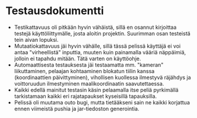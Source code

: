# Testausdokumentti
- Testikattavuus oli pitkään hyvin vähäistä, sillä en osannut kirjoittaa testejä käyttöliittymälle, josta aloitin projektin. Suurimman osan testeistä tein aivan lopuksi.
- Mutaatiokattavuus jäi hyvin vähälle, sillä tässä pelissä käyttäjä ei voi antaa "virheellistä" inputtia, muuten kuin painamalla vääriä näppäimiä, jolloin ei tapahdu mitään. Tätä varten on käyttöohje.
- Automaattisesta testauksesta jäi testaamatta mm. "kameran" liikuttaminen, pelaajan kohtaaminen blokatun tiilin kanssa (koordinaattien päivittyminen), vihollisen kuollessa ilmestyvä räjähdys ja voittoruudun ilmestyminen maalikoordinaatin saavutettaessa.
- Kaikki edellä mainitut testasin käsin pelaamalla itse peliä pyrkimällä tarkistamaan kaikki eri rajatapaukset kyseisillä tapauksilla.
- Pelissä oli muutama outo bugi, mutta tietääkseni sain ne kaikki korjattua ennen viimeistä pushia ja jar-tiedoston generointia.
